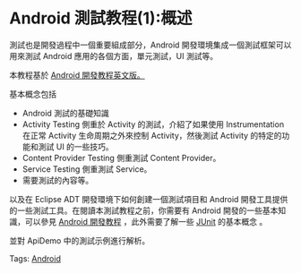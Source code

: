 # Android 測試教程(1):概述

測試也是開發過程中一個重要組成部分，Android 開發環境集成一個測試框架可以用來測試 Android 應用的各個方面，單元測試，UI 測試等。

本教程基於 [Android 開發教程英文版。](http://developer.android.com/guide/topics/testing/index.html)

基本概念包括

- Android 測試的基礎知識
- Activity Testing 側重於 Activity 的測試，介紹了如果使用 Instrumentation 在正常 Activity 生命周期之外來控制 Activity，然後測試 Activity 的特定的功能和測試 UI 的一些技巧。
- Content Provider Testing  側重測試 Content  Provider。
- Service Testing 側重測試 Service。
- 需要測試的內容等。

以及在 Eclipse ADT 開發環境下如何創建一個測試項目和 Android 開發工具提供的一些測試工具。在閱讀本測試教程之前，你需要有 Android 開發的一些基本知識，可以參見 [Android 開發教程](http://www.imobilebbs.com/wordpress/?page_id=2374) ，此外需要了解一些 [JUnit](http://www.junit.org/) 的基本概念 。

並對 ApiDemo 中的測試示例進行解析。

Tags: [Android](http://www.imobilebbs.com/wordpress/archives/tag/android)